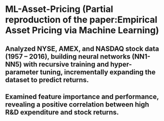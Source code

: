 # ML-Asset-Pricing (Partial reproduction of the paper:Empirical Asset Pricing via Machine Learning)
## Analyzed NYSE, AMEX, and NASDAQ stock data (1957 – 2016), building neural networks (NN1-NN5) with recursive training and hyper-parameter tuning, incrementally expanding the dataset to predict returns. 
## Examined feature importance and performance, revealing a positive correlation between high R&D expenditure and stock returns.
